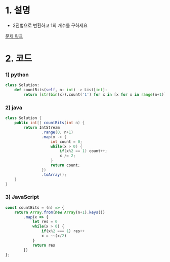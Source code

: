 # 1. 설명
- 2진법으로 변환하고 1의 개수를 구하세요


[문제 링크](https://leetcode.com/problems/counting-bits/)

# 2. 코드
### 1) python
```python
class Solution:
    def countBits(self, n: int) -> List[int]:
        return [str(bin(x)).count('1') for x in [x for x in range(n+1)]]
```

### 2) java
```java
class Solution {
    public int[] countBits(int n) {
        return IntStream
                .range(0, n+1)
                .map(x -> {
                    int count = 0;
                    while(x > 0) {
                        if(x%2 == 1) count++;
                        x /= 2;
                    }
                    return count;
                })
                .toArray();
    }
}
```

### 3) JavaScript
```js
const countBits = (n) => {
    return Array.from(new Array(n+1).keys())
        .map(x => {
            let res = 0
            while(x > 0) {
                if(x%2 === 1) res++
                x = ~~(x/2)
            }
            return res
        })
};
```